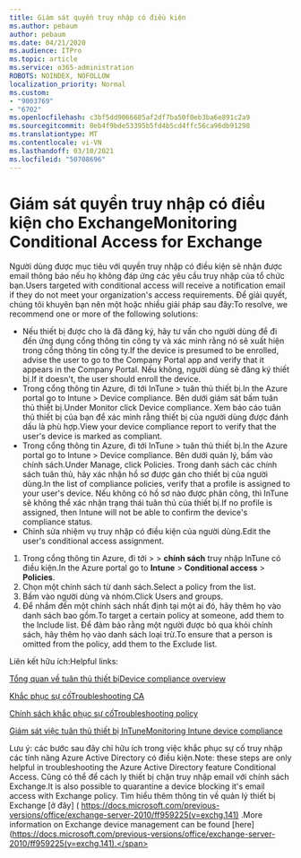 ```yaml
---
title: Giám sát quyền truy nhập có điều kiện
ms.author: pebaum
author: pebaum
ms.date: 04/21/2020
ms.audience: ITPro
ms.topic: article
ms.service: o365-administration
ROBOTS: NOINDEX, NOFOLLOW
localization_priority: Normal
ms.custom:
- "9003769"
- "6702"
ms.openlocfilehash: c3bf5dd9066685af2df7ba50f0eb3ba6e891c2a9
ms.sourcegitcommit: 0eb4f9bde53395b5fd4b5cd4ffc56ca96db91298
ms.translationtype: MT
ms.contentlocale: vi-VN
ms.lasthandoff: 03/10/2021
ms.locfileid: "50708696"
---
```

# <a name="monitoring-conditional-access-for-exchange"></a><span data-ttu-id="4d888-102">Giám sát quyền truy nhập có điều kiện cho Exchange</span><span class="sxs-lookup"><span data-stu-id="4d888-102">Monitoring Conditional Access for Exchange</span></span>

<span data-ttu-id="4d888-103">Người dùng được mục tiêu với quyền truy nhập có điều kiện sẽ nhận được email thông báo nếu họ không đáp ứng các yêu cầu truy nhập của tổ chức bạn.</span><span class="sxs-lookup"><span data-stu-id="4d888-103">Users targeted with conditional access will receive a notification email if they do not meet your organization's access requirements.</span></span> <span data-ttu-id="4d888-104">Để giải quyết, chúng tôi khuyên bạn nên một hoặc nhiều giải pháp sau đây:</span><span class="sxs-lookup"><span data-stu-id="4d888-104">To resolve, we recommend one or more of the following solutions:</span></span>

- <span data-ttu-id="4d888-105">Nếu thiết bị được cho là đã đăng ký, hãy tư vấn cho người dùng để đi đến ứng dụng cổng thông tin công ty và xác minh rằng nó sẽ xuất hiện trong cổng thông tin công ty.</span><span class="sxs-lookup"><span data-stu-id="4d888-105">If the device is presumed to be enrolled, advise the user to go to the Company Portal app and verify that it appears in the Company Portal.</span></span> <span data-ttu-id="4d888-106">Nếu không, người dùng sẽ đăng ký thiết bị.</span><span class="sxs-lookup"><span data-stu-id="4d888-106">If it doesn't, the user should enroll the device.</span></span>
- <span data-ttu-id="4d888-107">Trong cổng thông tin Azure, đi tới InTune > tuân thủ thiết bị.</span><span class="sxs-lookup"><span data-stu-id="4d888-107">In the Azure portal go to Intune > Device compliance.</span></span> <span data-ttu-id="4d888-108">Bên dưới giám sát bấm tuân thủ thiết bị.</span><span class="sxs-lookup"><span data-stu-id="4d888-108">Under Monitor click Device compliance.</span></span> <span data-ttu-id="4d888-109">Xem báo cáo tuân thủ thiết bị của bạn để xác minh rằng thiết bị của người dùng được đánh dấu là phù hợp.</span><span class="sxs-lookup"><span data-stu-id="4d888-109">View your device compliance report to verify that the user's device is marked as compliant.</span></span>
- <span data-ttu-id="4d888-110">Trong cổng thông tin Azure, đi tới InTune > tuân thủ thiết bị.</span><span class="sxs-lookup"><span data-stu-id="4d888-110">In the Azure portal go to Intune > Device compliance.</span></span> <span data-ttu-id="4d888-111">Bên dưới quản lý, bấm vào chính sách.</span><span class="sxs-lookup"><span data-stu-id="4d888-111">Under Manage, click Policies.</span></span> <span data-ttu-id="4d888-112">Trong danh sách các chính sách tuân thủ, hãy xác nhận hồ sơ được gán cho thiết bị của người dùng.</span><span class="sxs-lookup"><span data-stu-id="4d888-112">In the list of compliance policies, verify that a profile is assigned to your user's device.</span></span> <span data-ttu-id="4d888-113">Nếu không có hồ sơ nào được phân công, thì InTune sẽ không thể xác nhận trạng thái tuân thủ của thiết bị.</span><span class="sxs-lookup"><span data-stu-id="4d888-113">If no profile is assigned, then Intune will not be able to confirm the device's compliance status.</span></span>
- <span data-ttu-id="4d888-114">Chỉnh sửa nhiệm vụ truy nhập có điều kiện của người dùng.</span><span class="sxs-lookup"><span data-stu-id="4d888-114">Edit the user's conditional access assignment.</span></span>

1. <span data-ttu-id="4d888-115">Trong cổng thông tin Azure, đi tới  >    >  **chính sách** truy nhập InTune có điều kiện.</span><span class="sxs-lookup"><span data-stu-id="4d888-115">In the Azure portal go to **Intune** > **Conditional access** > **Policies**.</span></span>
2. <span data-ttu-id="4d888-116">Chọn một chính sách từ danh sách.</span><span class="sxs-lookup"><span data-stu-id="4d888-116">Select a policy from the list.</span></span>
3. <span data-ttu-id="4d888-117">Bấm vào người dùng và nhóm.</span><span class="sxs-lookup"><span data-stu-id="4d888-117">Click Users and groups.</span></span>
4. <span data-ttu-id="4d888-118">Để nhắm đến một chính sách nhất định tại một ai đó, hãy thêm họ vào danh sách bao gồm.</span><span class="sxs-lookup"><span data-stu-id="4d888-118">To target a certain policy at someone, add them to the Include list.</span></span> <span data-ttu-id="4d888-119">Để đảm bảo rằng một người được bỏ qua khỏi chính sách, hãy thêm họ vào danh sách loại trừ.</span><span class="sxs-lookup"><span data-stu-id="4d888-119">To ensure that a person is omitted from the policy, add them to the Exclude list.</span></span>

<span data-ttu-id="4d888-120">Liên kết hữu ích:</span><span class="sxs-lookup"><span data-stu-id="4d888-120">Helpful links:</span></span>

[<span data-ttu-id="4d888-121">Tổng quan về tuân thủ thiết bị</span><span class="sxs-lookup"><span data-stu-id="4d888-121">Device compliance overview</span></span>](https://docs.microsoft.com/intune/device-compliance-get-started)

[<span data-ttu-id="4d888-122">Khắc phục sự cố</span><span class="sxs-lookup"><span data-stu-id="4d888-122">Troubleshooting CA</span></span>](https://docs.microsoft.com/intune/troubleshoot-conditional-access)

[<span data-ttu-id="4d888-123">Chính sách khắc phục sự cố</span><span class="sxs-lookup"><span data-stu-id="4d888-123">Troubleshooting policy</span></span>](https://docs.microsoft.com/troubleshoot/mem/intune/troubleshoot-policies-in-microsoft-intune)

[<span data-ttu-id="4d888-124">Giám sát việc tuân thủ thiết bị InTune</span><span class="sxs-lookup"><span data-stu-id="4d888-124">Monitoring Intune device compliance</span></span>](https://docs.microsoft.com/intune/compliance-policy-monitor)

<span data-ttu-id="4d888-125">Lưu ý: các bước sau đây chỉ hữu ích trong việc khắc phục sự cố truy nhập các tính năng Azure Active Directory có điều kiện.</span><span class="sxs-lookup"><span data-stu-id="4d888-125">Note: these steps are only helpful in troubleshooting the Azure Active Directory feature Conditional Access.</span></span> <span data-ttu-id="4d888-126">Cũng có thể để cách ly thiết bị chặn truy nhập email với chính sách Exchange.</span><span class="sxs-lookup"><span data-stu-id="4d888-126">It is also possible to quarantine a device blocking it's email access with Exchange policy.</span></span> <span data-ttu-id="4d888-127">Tìm hiểu thêm thông tin về quản lý thiết bị Exchange [ở đây] ( https://docs.microsoft.com/previous-versions/office/exchange-server-2010/ff959225(v=exchg.141) .</span><span class="sxs-lookup"><span data-stu-id="4d888-127">More information on Exchange device management can be found [here](https://docs.microsoft.com/previous-versions/office/exchange-server-2010/ff959225(v=exchg.141).</span></span>
